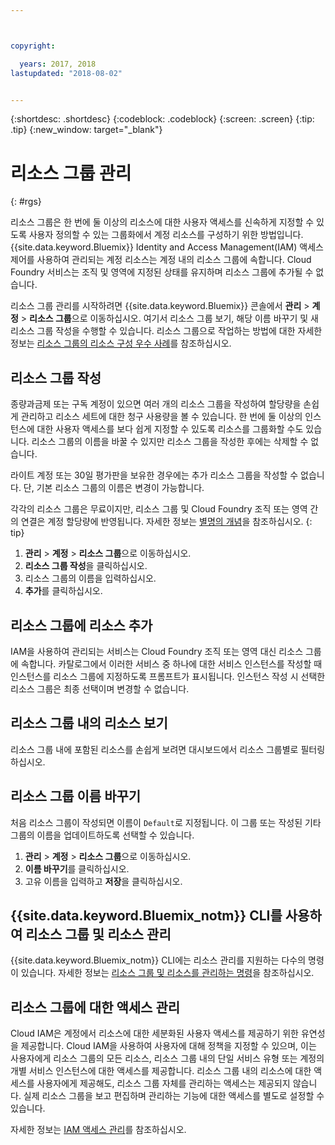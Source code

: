 ```yaml
---



copyright:

  years: 2017, 2018
lastupdated: "2018-08-02"


---
```


{:shortdesc: .shortdesc}
{:codeblock: .codeblock}
{:screen: .screen}
{:tip: .tip}
{:new_window: target="_blank"}

# 리소스 그룹 관리
{: #rgs}

리소스 그룹은 한 번에 둘 이상의 리소스에 대한 사용자 액세스를 신속하게 지정할 수 있도록 사용자 정의할 수 있는 그룹화에서 계정 리소스를 구성하기 위한 방법입니다. {{site.data.keyword.Bluemix}} Identity and Access Management(IAM) 액세스 제어를 사용하여 관리되는 계정 리소스는 계정 내의 리소스 그룹에 속합니다. Cloud Foundry 서비스는 조직 및 영역에 지정된 상태를 유지하며 리소스 그룹에 추가될 수 없습니다.

리소스 그룹 관리를 시작하려면 {{site.data.keyword.Bluemix}} 콘솔에서 **관리** &gt; **계정** &gt; **리소스 그룹**으로 이동하십시오. 여기서 리소스 그룹 보기, 해당 이름 바꾸기 및 새 리소스 그룹 작성을 수행할 수 있습니다. 리소스 그룹으로 작업하는 방법에 대한 자세한 정보는 [리소스 그룹의 리소스 구성 우수 사례](/docs/resources/bestpractice_rgs.html#bp_resourcegroups)를 참조하십시오.


## 리소스 그룹 작성

종량과금제 또는 구독 계정이 있으면 여러 개의 리소스 그룹을 작성하여 할당량을 손쉽게 관리하고 리소스 세트에 대한 청구 사용량을 볼 수 있습니다. 한 번에 둘 이상의 인스턴스에 대한 사용자 액세스를 보다 쉽게 지정할 수 있도록 리소스를 그룹화할 수도 있습니다. 리소스 그룹의 이름을 바꿀 수 있지만 리소스 그룹을 작성한 후에는 삭제할 수 없습니다.

라이트 계정 또는 30일 평가판을 보유한 경우에는 추가 리소스 그룹을 작성할 수 없습니다. 단, 기본 리소스 그룹의 이름은 변경이 가능합니다.

각각의 리소스 그룹은 무료이지만, 리소스 그룹 및 Cloud Foundry 조직 또는 영역 간의 연결은 계정 할당량에 반영됩니다. 자세한 정보는 [별명의 개념](/docs/resources/connecting_apps.html#what_is_alias)을 참조하십시오.
{: tip}

1. **관리** &gt; **계정** &gt; **리소스 그룹**으로 이동하십시오.
2. **리소스 그룹 작성**을 클릭하십시오.
3. 리소스 그룹의 이름을 입력하십시오.
4. **추가**를 클릭하십시오.

## 리소스 그룹에 리소스 추가

IAM을 사용하여 관리되는 서비스는 Cloud Foundry 조직 또는 영역 대신 리소스 그룹에 속합니다. 카탈로그에서 이러한 서비스 중 하나에 대한 서비스 인스턴스를 작성할 때 인스턴스를 리소스 그룹에 지정하도록 프롬프트가 표시됩니다. 인스턴스 작성 시 선택한 리소스 그룹은 최종 선택이며 변경할 수 없습니다.

## 리소스 그룹 내의 리소스 보기

리소스 그룹 내에 포함된 리소스를 손쉽게 보려면 대시보드에서 리소스 그룹별로 필터링하십시오.

## 리소스 그룹 이름 바꾸기

처음 리소스 그룹이 작성되면 이름이 `Default`로 지정됩니다. 이 그룹 또는 작성된 기타 그룹의 이름을 업데이트하도록 선택할 수 있습니다.

1. **관리** &gt; **계정** &gt; **리소스 그룹**으로 이동하십시오.
2. **이름 바꾸기**를 클릭하십시오.
3. 고유 이름을 입력하고 **저장**을 클릭하십시오.

## {{site.data.keyword.Bluemix_notm}} CLI를 사용하여 리소스 그룹 및 리소스 관리

{{site.data.keyword.Bluemix_notm}} CLI에는 리소스 관리를 지원하는 다수의 명령이 있습니다. 자세한 정보는 [리소스 그룹 및 리소스를 관리하는 명령](/docs/cli/reference/ibmcloud/cli_resource_group.html#ibmcloud_commands_resource)을 참조하십시오.

## 리소스 그룹에 대한 액세스 관리

Cloud IAM은 계정에서 리소스에 대한 세분화된 사용자 액세스를 제공하기 위한 유연성을 제공합니다. Cloud IAM을 사용하여 사용자에 대해 정책을 지정할 수 있으며, 이는 사용자에게 리소스 그룹의 모든 리소스, 리소스 그룹 내의 단일 서비스 유형 또는 계정의 개별 서비스 인스턴스에 대한 액세스를 제공합니다. 리소스 그룹 내의 리소스에 대한 액세스를 사용자에게 제공해도, 리소스 그룹 자체를 관리하는 액세스는 제공되지 않습니다. 실제 리소스 그룹을 보고 편집하며 관리하는 기능에 대한 액세스를 별도로 설정할 수 있습니다.

자세한 정보는 [IAM 액세스 관리](/docs/iam/mngiam.html#iammanidaccser)를 참조하십시오.
